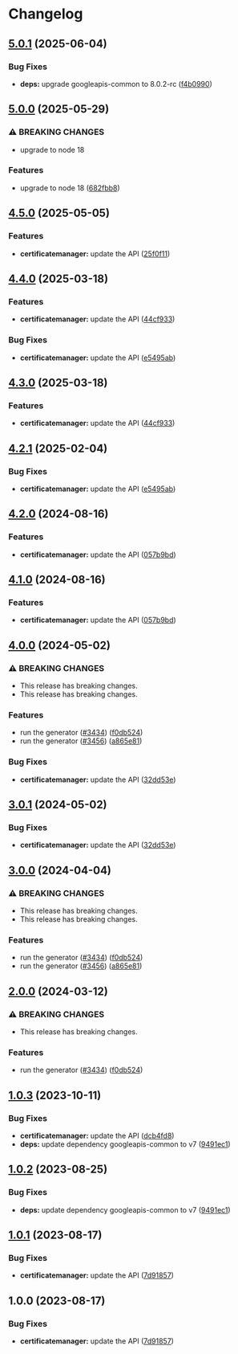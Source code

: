 # Changelog

## [5.0.1](https://github.com/googleapis/google-api-nodejs-client/compare/certificatemanager-v5.0.0...certificatemanager-v5.0.1) (2025-06-04)


### Bug Fixes

* **deps:** upgrade googleapis-common to 8.0.2-rc ([f4b0990](https://github.com/googleapis/google-api-nodejs-client/commit/f4b099071040cfbcfe4a2e7d487d45ee93b369e0))

## [5.0.0](https://github.com/googleapis/google-api-nodejs-client/compare/certificatemanager-v4.5.0...certificatemanager-v5.0.0) (2025-05-29)


### ⚠ BREAKING CHANGES

* upgrade to node 18

### Features

* upgrade to node 18 ([682fbb8](https://github.com/googleapis/google-api-nodejs-client/commit/682fbb869189ae92b3e9a194d37d0548af0c1f92))

## [4.5.0](https://github.com/googleapis/google-api-nodejs-client/compare/certificatemanager-v4.4.0...certificatemanager-v4.5.0) (2025-05-05)


### Features

* **certificatemanager:** update the API ([25f0f11](https://github.com/googleapis/google-api-nodejs-client/commit/25f0f116141ed890a0a7879b0342dc9dbcd892ea))

## [4.4.0](https://github.com/googleapis/google-api-nodejs-client/compare/certificatemanager-v4.3.0...certificatemanager-v4.4.0) (2025-03-18)


### Features

* **certificatemanager:** update the API ([44cf933](https://github.com/googleapis/google-api-nodejs-client/commit/44cf93302ef0547caf8755db685ceff0ff165ba9))


### Bug Fixes

* **certificatemanager:** update the API ([e5495ab](https://github.com/googleapis/google-api-nodejs-client/commit/e5495abdd6b4d82256e0a5db516a87ca5910f8db))

## [4.3.0](https://github.com/googleapis/google-api-nodejs-client/compare/certificatemanager-v4.2.1...certificatemanager-v4.3.0) (2025-03-18)


### Features

* **certificatemanager:** update the API ([44cf933](https://github.com/googleapis/google-api-nodejs-client/commit/44cf93302ef0547caf8755db685ceff0ff165ba9))

## [4.2.1](https://github.com/googleapis/google-api-nodejs-client/compare/certificatemanager-v4.2.0...certificatemanager-v4.2.1) (2025-02-04)


### Bug Fixes

* **certificatemanager:** update the API ([e5495ab](https://github.com/googleapis/google-api-nodejs-client/commit/e5495abdd6b4d82256e0a5db516a87ca5910f8db))

## [4.2.0](https://github.com/googleapis/google-api-nodejs-client/compare/certificatemanager-v4.1.0...certificatemanager-v4.2.0) (2024-08-16)


### Features

* **certificatemanager:** update the API ([057b9bd](https://github.com/googleapis/google-api-nodejs-client/commit/057b9bd6aaf74121d1e25110509f095f402d6b98))

## [4.1.0](https://github.com/googleapis/google-api-nodejs-client/compare/certificatemanager-v4.0.0...certificatemanager-v4.1.0) (2024-08-16)


### Features

* **certificatemanager:** update the API ([057b9bd](https://github.com/googleapis/google-api-nodejs-client/commit/057b9bd6aaf74121d1e25110509f095f402d6b98))

## [4.0.0](https://github.com/googleapis/google-api-nodejs-client/compare/certificatemanager-v3.0.1...certificatemanager-v4.0.0) (2024-05-02)


### ⚠ BREAKING CHANGES

* This release has breaking changes.
* This release has breaking changes.

### Features

* run the generator ([#3434](https://github.com/googleapis/google-api-nodejs-client/issues/3434)) ([f0db524](https://github.com/googleapis/google-api-nodejs-client/commit/f0db524bb26f05cea3dec4c0ed66b496399e3857))
* run the generator ([#3456](https://github.com/googleapis/google-api-nodejs-client/issues/3456)) ([a865e81](https://github.com/googleapis/google-api-nodejs-client/commit/a865e81539b315d3b321650663ba0b2555b1e5a1))


### Bug Fixes

* **certificatemanager:** update the API ([32dd53e](https://github.com/googleapis/google-api-nodejs-client/commit/32dd53e849a341afbd7f0f52548485167556f85d))

## [3.0.1](https://github.com/googleapis/google-api-nodejs-client/compare/certificatemanager-v3.0.0...certificatemanager-v3.0.1) (2024-05-02)


### Bug Fixes

* **certificatemanager:** update the API ([32dd53e](https://github.com/googleapis/google-api-nodejs-client/commit/32dd53e849a341afbd7f0f52548485167556f85d))

## [3.0.0](https://github.com/googleapis/google-api-nodejs-client/compare/certificatemanager-v2.0.0...certificatemanager-v3.0.0) (2024-04-04)


### ⚠ BREAKING CHANGES

* This release has breaking changes.
* This release has breaking changes.

### Features

* run the generator ([#3434](https://github.com/googleapis/google-api-nodejs-client/issues/3434)) ([f0db524](https://github.com/googleapis/google-api-nodejs-client/commit/f0db524bb26f05cea3dec4c0ed66b496399e3857))
* run the generator ([#3456](https://github.com/googleapis/google-api-nodejs-client/issues/3456)) ([a865e81](https://github.com/googleapis/google-api-nodejs-client/commit/a865e81539b315d3b321650663ba0b2555b1e5a1))

## [2.0.0](https://github.com/googleapis/google-api-nodejs-client/compare/certificatemanager-v1.0.3...certificatemanager-v2.0.0) (2024-03-12)


### ⚠ BREAKING CHANGES

* This release has breaking changes.

### Features

* run the generator ([#3434](https://github.com/googleapis/google-api-nodejs-client/issues/3434)) ([f0db524](https://github.com/googleapis/google-api-nodejs-client/commit/f0db524bb26f05cea3dec4c0ed66b496399e3857))

## [1.0.3](https://github.com/googleapis/google-api-nodejs-client/compare/certificatemanager-v1.0.2...certificatemanager-v1.0.3) (2023-10-11)


### Bug Fixes

* **certificatemanager:** update the API ([dcb4fd8](https://github.com/googleapis/google-api-nodejs-client/commit/dcb4fd82a2c9279295c98348dbfb2099fc6efc6c))
* **deps:** update dependency googleapis-common to v7 ([9491ec1](https://github.com/googleapis/google-api-nodejs-client/commit/9491ec1cdc3c413e7d73edcfcd59cf5c28a7c855))

## [1.0.2](https://github.com/googleapis/google-api-nodejs-client/compare/certificatemanager-v1.0.1...certificatemanager-v1.0.2) (2023-08-25)


### Bug Fixes

* **deps:** update dependency googleapis-common to v7 ([9491ec1](https://github.com/googleapis/google-api-nodejs-client/commit/9491ec1cdc3c413e7d73edcfcd59cf5c28a7c855))

## [1.0.1](https://github.com/googleapis/google-api-nodejs-client/compare/certificatemanager-v1.0.0...certificatemanager-v1.0.1) (2023-08-17)


### Bug Fixes

* **certificatemanager:** update the API ([7d91857](https://github.com/googleapis/google-api-nodejs-client/commit/7d91857b203ab865b1bdae1b0ce7750f2abff2e5))

## 1.0.0 (2023-08-17)


### Bug Fixes

* **certificatemanager:** update the API ([7d91857](https://github.com/googleapis/google-api-nodejs-client/commit/7d91857b203ab865b1bdae1b0ce7750f2abff2e5))
